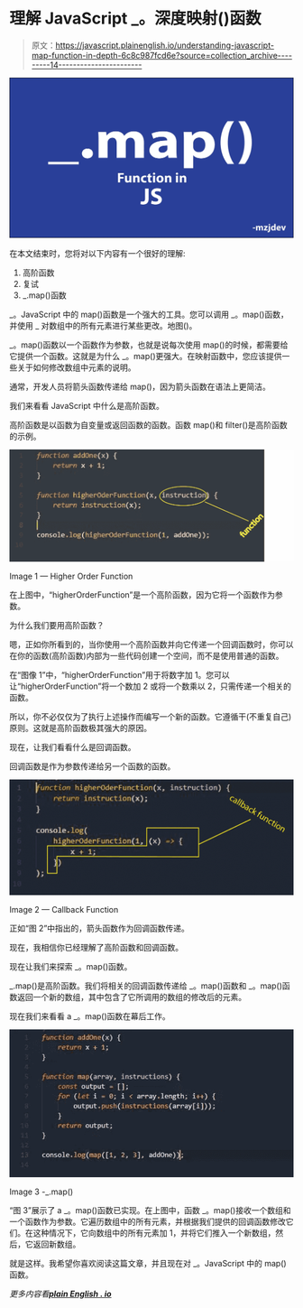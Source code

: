 # 理解 JavaScript _。深度映射()函数

> 原文：<https://javascript.plainenglish.io/understanding-javascript-map-function-in-depth-6c8c987fcd6e?source=collection_archive---------14----------------------->

![](img/96813be18c396cb4d4f5cbf97caa9754.png)

在本文结束时，您将对以下内容有一个很好的理解:

1.  高阶函数
2.  复试
3.  _.map()函数

_。JavaScript 中的 map()函数是一个强大的工具。您可以调用 _。map()函数，并使用 _ 对数组中的所有元素进行某些更改。地图()。

_。map()函数以一个函数作为参数，也就是说每次使用 map()的时候，都需要给它提供一个函数。这就是为什么 _。map()更强大。在映射函数中，您应该提供一些关于如何修改数组中元素的说明。

通常，开发人员将箭头函数传递给 map()，因为箭头函数在语法上更简洁。

我们来看看 JavaScript 中什么是高阶函数。

高阶函数是以函数为自变量或返回函数的函数。函数 map()和 filter()是高阶函数的示例。

![](img/5c810b447a040c6ab8249ee55206e35e.png)

Image 1 — Higher Order Function

在上图中，“higherOrderFunction”是一个高阶函数，因为它将一个函数作为参数。

为什么我们要用高阶函数？

嗯，正如你所看到的，当你使用一个高阶函数并向它传递一个回调函数时，你可以在你的函数(高阶函数)内部为一些代码创建一个空间，而不是使用普通的函数。

在“图像 1”中，“higherOrderFunction”用于将数字加 1。您可以让“higherOrderFunction”将一个数加 2 或将一个数乘以 2，只需传递一个相关的函数。

所以，你不必仅仅为了执行上述操作而编写一个新的函数。它遵循干(不重复自己)原则。这就是高阶函数极其强大的原因。

现在，让我们看看什么是回调函数。

回调函数是作为参数传递给另一个函数的函数。

![](img/08ccec093eb632edfaa48be22fe86d11.png)

Image 2 — Callback Function

正如“图 2”中指出的，箭头函数作为回调函数传递。

现在，我相信你已经理解了高阶函数和回调函数。

现在让我们来探索 _。map()函数。

_.map()是高阶函数。我们将相关的回调函数传递给 _。map()函数和 _。map()函数返回一个新的数组，其中包含了它所调用的数组的修改后的元素。

现在我们来看看 a _。map()函数在幕后工作。

![](img/ce9cb0e05ff31558a2b832ab4ddb9bbf.png)

Image 3 -_.map()

“图 3”展示了 a _。map()函数已实现。在上图中，函数 _。map()接收一个数组和一个函数作为参数。它遍历数组中的所有元素，并根据我们提供的回调函数修改它们。在这种情况下，它向数组中的所有元素加 1，并将它们推入一个新数组，然后，它返回新数组。

就是这样。我希望你喜欢阅读这篇文章，并且现在对 _。JavaScript 中的 map()函数。

*更多内容看*[***plain English . io***](http://plainenglish.io/)